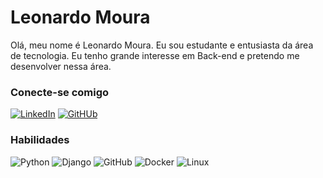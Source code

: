 # Leonardo Moura

Olá, meu nome é Leonardo Moura. Eu sou estudante e entusiasta da área de tecnologia. Eu tenho grande interesse em Back-end e pretendo me desenvolver nessa área. 

### Conecte-se comigo

[![LinkedIn](https://img.shields.io/badge/LinkedIn-000?style=for-the-badge&logo=linkedin&logoColor=0E76A8)](https://www.linkedin.com/in/leocmoura/)
[![GitHUb](https://img.shields.io/badge/GitHub-100000?style=for-the-badge&logo=github&logoColor=white)](https://github.com/leocmoura)

### Habilidades

![Python](https://img.shields.io/badge/Python-000?style=for-the-badge&logo=python)
![Django](https://img.shields.io/badge/Django-000?style=for-the-badge&logo=django)
![GitHub](https://img.shields.io/badge/GitHub-100000?style=for-the-badge&logo=github&logoColor=white)
![Docker](https://img.shields.io/badge/Docker-000?style=for-the-badge&logo=docker)
![Linux](https://img.shields.io/badge/linux-000?style=for-the-badge&logo=linux)